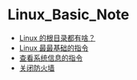 # Linux_Basic_Note
* [Linux 的根目录都有啥？](https://github.com/lcePolarBear/Linux_Basic_Note/blob/master/Linux%20系统和常用指令/Linux%20的根目录都有啥.md)
* [Linux 最最基础的指令](https://github.com/lcePolarBear/Linux_Basic_Note/blob/master/Linux%20系统和常用指令/Linux%20的基础指令.md)
* [查看系统信息的指令](https://github.com/lcePolarBear/Linux_Basic_Note/blob/master/Linux%20系统和常用指令/对系统进行的操作的指令.md)
* [关闭防火墙]()
